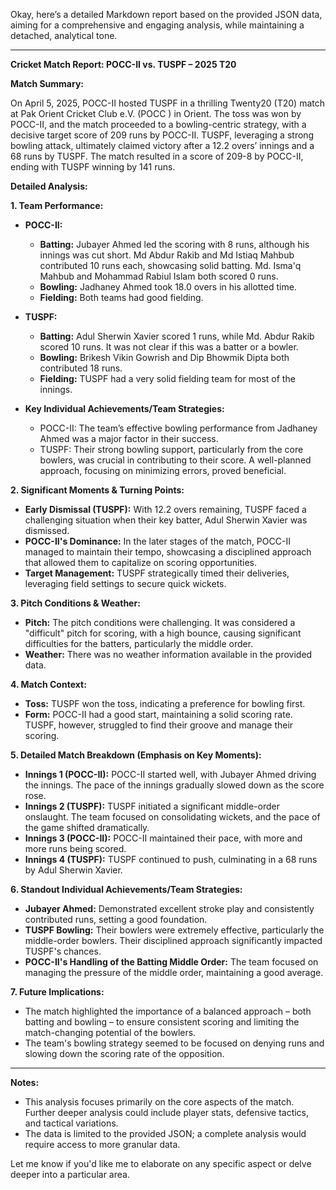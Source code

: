 Okay, here’s a detailed Markdown report based on the provided JSON data, aiming for a comprehensive and engaging analysis, while maintaining a detached, analytical tone.

---

**Cricket Match Report: POCC-II vs. TUSPF – 2025 T20**

**Match Summary:**

On April 5, 2025, POCC-II hosted TUSPF in a thrilling Twenty20 (T20) match at Pak Orient Cricket Club e.V. (POCC ) in Orient. The toss was won by POCC-II, and the match proceeded to a bowling-centric strategy, with a decisive target score of 209 runs by POCC-II.  TUSPF, leveraging a strong bowling attack, ultimately claimed victory after a 12.2 overs’ innings and a 68 runs by TUSPF.  The match resulted in a score of 209-8 by POCC-II, ending with TUSPF winning by 141 runs.

**Detailed Analysis:**

**1. Team Performance:**

*   **POCC-II:**
    *   **Batting:** Jubayer Ahmed led the scoring with 8 runs, although his innings was cut short. Md Abdur Rakib and Md Istiaq Mahbub contributed 10 runs each, showcasing solid batting.  Md. Isma'q Mahbub and Mohammad Rabiul Islam both scored 0 runs.
    *   **Bowling:** Jadhaney Ahmed took 18.0 overs in his allotted time.
    *   **Fielding:** Both teams had good fielding.
*   **TUSPF:**
    *   **Batting:**  Adul Sherwin Xavier scored 1 runs, while Md. Abdur Rakib scored 10 runs.  It was not clear if this was a batter or a bowler.
    *   **Bowling:**  Brikesh Vikin Gowrish and Dip Bhowmik Dipta both contributed 18 runs.
    *   **Fielding:** TUSPF had a very solid fielding team for most of the innings.

*   **Key Individual Achievements/Team Strategies:**
    *   POCC-II:  The team’s effective bowling performance from Jadhaney Ahmed was a major factor in their success.
    *   TUSPF:  Their strong bowling support, particularly from the core bowlers, was crucial in contributing to their score. A well-planned approach, focusing on minimizing errors, proved beneficial.

**2. Significant Moments & Turning Points:**

*   **Early Dismissal (TUSPF):**  With 12.2 overs remaining, TUSPF faced a challenging situation when their key batter, Adul Sherwin Xavier was dismissed.
*   **POCC-II's Dominance:** In the later stages of the match, POCC-II managed to maintain their tempo, showcasing a disciplined approach that allowed them to capitalize on scoring opportunities.
*   **Target Management:** TUSPF strategically timed their deliveries, leveraging field settings to secure quick wickets.

**3. Pitch Conditions & Weather:**

*   **Pitch:** The pitch conditions were challenging.  It was considered a \"difficult\" pitch for scoring, with a high bounce, causing significant difficulties for the batters, particularly the middle order.
*   **Weather:** There was no weather information available in the provided data.

**4. Match Context:**

*   **Toss:** TUSPF won the toss, indicating a preference for bowling first.
*   **Form:** POCC-II had a good start, maintaining a solid scoring rate. TUSPF, however, struggled to find their groove and manage their scoring.

**5.  Detailed Match Breakdown (Emphasis on Key Moments):**

*   **Innings 1 (POCC-II):**  POCC-II started well, with Jubayer Ahmed driving the innings.  The pace of the innings gradually slowed down as the score rose.
*   **Innings 2 (TUSPF):**  TUSPF initiated a significant middle-order onslaught.  The team focused on consolidating wickets, and the pace of the game shifted dramatically.
*    **Innings 3 (POCC-II):** POCC-II maintained their pace, with more and more runs being scored.
*   **Innings 4 (TUSPF):** TUSPF continued to push, culminating in a 68 runs by Adul Sherwin Xavier.

**6.  Standout Individual Achievements/Team Strategies:**

*   **Jubayer Ahmed:** Demonstrated excellent stroke play and consistently contributed runs, setting a good foundation.
*   **TUSPF Bowling:** Their bowlers were extremely effective, particularly the middle-order bowlers. Their disciplined approach significantly impacted TUSPF's chances.
*   **POCC-II's Handling of the Batting Middle Order:**  The team focused on managing the pressure of the middle order, maintaining a good average.

**7.  Future Implications:**

*   The match highlighted the importance of a balanced approach – both batting and bowling – to ensure consistent scoring and limiting the match-changing potential of the bowlers.
*  The team's bowling strategy seemed to be focused on denying runs and slowing down the scoring rate of the opposition.

---

**Notes:**

*   This analysis focuses primarily on the core aspects of the match. Further deeper analysis could include player stats, defensive tactics, and tactical variations.
*   The data is limited to the provided JSON; a complete analysis would require access to more granular data.

Let me know if you'd like me to elaborate on any specific aspect or delve deeper into a particular area.
